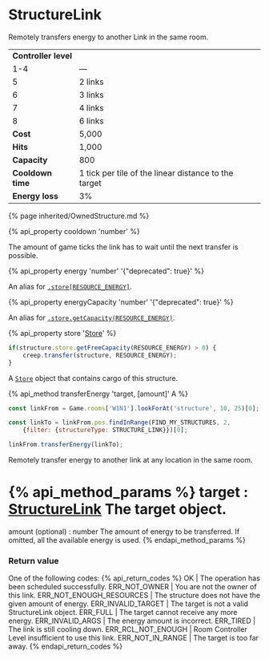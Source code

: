 # StructureLink

<img src="img/link.png" alt="" align="right" /> 

Remotely transfers energy to another Link in the same room.

<table class="table gameplay-info">
    <tbody>
    <tr>
        <td colspan="2"><strong>Controller level</strong></td>
    </tr>
    <tr>
        <td>1-4</td>
        <td>—</td>
    </tr>
    <tr>
        <td>5</td>
        <td>2 links</td>
    </tr>
    <tr>
        <td>6</td>
        <td>3 links</td>
    </tr>
    <tr>
        <td>7</td>
        <td>4 links</td>
    </tr>
    <tr>
        <td>8</td>
        <td>6 links</td>
    </tr>
    <tr>
        <td><strong>Cost</strong></td>
        <td>5,000</td>
    </tr>
    <tr>
        <td><strong>Hits</strong></td>
        <td>1,000</td>
    </tr>
    <tr>
        <td><strong>Capacity</strong></td>
        <td>800</td>
    </tr>
    <tr>
        <td><strong>Cooldown time</strong></td>
        <td>1 tick per tile of the linear distance to the target</td>
    </tr>
    <tr>
        <td><strong>Energy loss</strong></td>
        <td>3%</td>
    </tr>
    </tbody>
</table>

{% page inherited/OwnedStructure.md %}


{% api_property cooldown 'number' %}



The amount of game ticks the link has to wait until the next transfer is possible.



{% api_property energy 'number' '{"deprecated": true}' %}
                                                                
An alias for [`.store[RESOURCE_ENERGY]`](#StructureExtension.store).



{% api_property energyCapacity 'number' '{"deprecated": true}' %}
                                                                                                                
An alias for [`.store.getCapacity(RESOURCE_ENERGY)`](#Store.getCapacity).

{% api_property store '<a href="#Store">Store</a>' %}

```javascript
if(structure.store.getFreeCapacity(RESOURCE_ENERGY) > 0) {
    creep.transfer(structure, RESOURCE_ENERGY);
}
```


A [`Store`](#Store) object that contains cargo of this structure.



{% api_method transferEnergy 'target, [amount]' A %}

```javascript
const linkFrom = Game.rooms['W1N1'].lookForAt('structure', 10, 25)[0];

const linkTo = linkFrom.pos.findInRange(FIND_MY_STRUCTURES, 2,
    {filter: {structureType: STRUCTURE_LINK}})[0];

linkFrom.transferEnergy(linkTo);
```

Remotely transfer energy to another link at any location in the same room.

{% api_method_params %}
target : <a href="#StructureLink">StructureLink</a>
The target object.
===
amount (optional) : number
The amount of energy to be transferred. If omitted, all the available energy is used.
{% endapi_method_params %}


### Return value

One of the following codes:
{% api_return_codes %}
OK | The operation has been scheduled successfully.
ERR_NOT_OWNER | You are not the owner of this link.
ERR_NOT_ENOUGH_RESOURCES | The structure does not have the given amount of energy.
ERR_INVALID_TARGET | The target is not a valid StructureLink object.
ERR_FULL | The target cannot receive any more energy.
ERR_INVALID_ARGS | The energy amount is incorrect.
ERR_TIRED | The link is still cooling down.
ERR_RCL_NOT_ENOUGH | Room Controller Level insufficient to use this link.
ERR_NOT_IN_RANGE | The target is too far away.
{% endapi_return_codes %}


